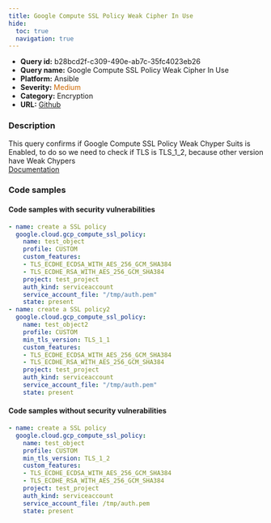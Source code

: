 ```yaml
---
title: Google Compute SSL Policy Weak Cipher In Use
hide:
  toc: true
  navigation: true
---
```


<style>
  .highlight .hll {
    background-color: #ff171742;
  }
  .md-content {
    max-width: 1100px;
    margin: 0 auto;
  }
</style>

-   **Query id:** b28bcd2f-c309-490e-ab7c-35fc4023eb26
-   **Query name:** Google Compute SSL Policy Weak Cipher In Use
-   **Platform:** Ansible
-   **Severity:** <span style="color:#C60">Medium</span>
-   **Category:** Encryption
-   **URL:** [Github](https://github.com/Checkmarx/kics/tree/master/assets/queries/ansible/gcp/google_compute_ssl_policy_weak_cipher_in_use)

### Description
This query confirms if Google Compute SSL Policy Weak Chyper Suits is Enabled, to do so we need to check if TLS is TLS_1_2, because other version have Weak Chypers<br>
[Documentation](https://docs.ansible.com/ansible/latest/collections/google/cloud/gcp_compute_ssl_policy_module.html)

### Code samples
#### Code samples with security vulnerabilities
```yaml title="Positive test num. 1 - yaml file" hl_lines="16 2"
- name: create a SSL policy
  google.cloud.gcp_compute_ssl_policy:
    name: test_object
    profile: CUSTOM
    custom_features:
    - TLS_ECDHE_ECDSA_WITH_AES_256_GCM_SHA384
    - TLS_ECDHE_RSA_WITH_AES_256_GCM_SHA384
    project: test_project
    auth_kind: serviceaccount
    service_account_file: "/tmp/auth.pem"
    state: present
- name: create a SSL policy2
  google.cloud.gcp_compute_ssl_policy:
    name: test_object2
    profile: CUSTOM
    min_tls_version: TLS_1_1
    custom_features:
    - TLS_ECDHE_ECDSA_WITH_AES_256_GCM_SHA384
    - TLS_ECDHE_RSA_WITH_AES_256_GCM_SHA384
    project: test_project
    auth_kind: serviceaccount
    service_account_file: "/tmp/auth.pem"
    state: present

```


#### Code samples without security vulnerabilities
```yaml title="Negative test num. 1 - yaml file"
- name: create a SSL policy
  google.cloud.gcp_compute_ssl_policy:
    name: test_object
    profile: CUSTOM
    min_tls_version: TLS_1_2
    custom_features:
    - TLS_ECDHE_ECDSA_WITH_AES_256_GCM_SHA384
    - TLS_ECDHE_RSA_WITH_AES_256_GCM_SHA384
    project: test_project
    auth_kind: serviceaccount
    service_account_file: /tmp/auth.pem
    state: present

```
